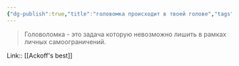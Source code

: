 ```yaml
---
{"dg-publish":true,"title":"головомка происходит в твоей голове","tags":["quotes"],"date":"2023-01-22T09:43:41+04:00","modified_at":"2023-05-19T16:06:52+04:00","alias":"головомка происходит в твоей голове","permalink":"/quotes/202301220943/","dgPassFrontmatter":true}
---
```



> Головоломка - это задача которую невозможно лишить в рамках личных самоограничений.

Link:: [[Ackoff's best]]
